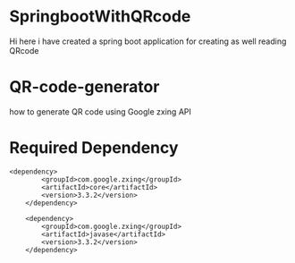 # SpringbootWithQRcode
Hi here i have created a spring boot application for creating as well reading QRcode

# QR-code-generator
how to generate QR code using Google zxing API

# Required Dependency

	<dependency>
			<groupId>com.google.zxing</groupId>
			<artifactId>core</artifactId>
			<version>3.3.2</version>
		</dependency>

		<dependency>
			<groupId>com.google.zxing</groupId>
			<artifactId>javase</artifactId>
			<version>3.3.2</version>
		</dependency>

